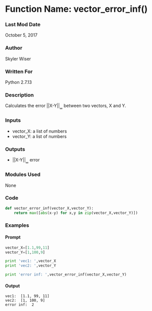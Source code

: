 # Function Name: vector_error_inf()

### Last Mod Date
October 5, 2017
### Author
Skyler Wiser
### Written For
Python 2.7.13
### Description
Calculates the error \|\|X-Y\|\|<sub><sub>∞</sub></sub> between two vectors, X and Y.
### Inputs

* vector_X: a list of numbers
* vector_Y: a list of numbers

### Outputs

* \|\|X-Y\|\|<sub><sub>∞</sub></sub> error

### Modules Used
None
### Code

```python
def vector_error_inf(vector_X,vector_Y):
    return max([abs(x-y) for x,y in zip(vector_X,vector_Y)])
```

### Examples
#### Prompt

```python
vector_X=[1.1,99,11]
vector_Y=[1,100,9]

print 'vec1: ',vector_X
print 'vec2: ',vector_Y

print 'error inf: ',vector_error_inf(vector_X,vector_Y)
```

#### Output

```
vec1:  [1.1, 99, 11]
vec2:  [1, 100, 9]
error inf:  2
```
